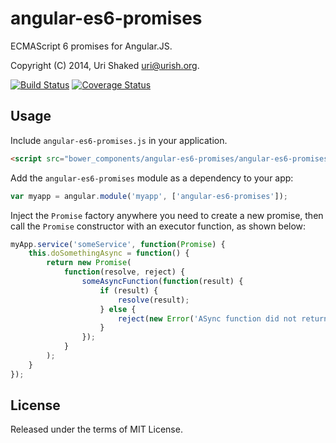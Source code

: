 # angular-es6-promises

ECMAScript 6 promises for Angular.JS.

Copyright (C) 2014, Uri Shaked <uri@urish.org>.

[![Build Status](https://travis-ci.org/urish/angular-es6-promises.png?branch=master)](https://travis-ci.org/urish/angular-es6-promises)
[![Coverage Status](https://coveralls.io/repos/urish/angular-es6-promises/badge.png)](https://coveralls.io/r/urish/angular-es6-promises)

## Usage

Include `angular-es6-promises.js` in your application.

```html
<script src="bower_components/angular-es6-promises/angular-es6-promises.js"></script>
```

Add the `angular-es6-promises` module as a dependency to your app:

```js
var myapp = angular.module('myapp', ['angular-es6-promises']);
```

Inject the `Promise` factory anywhere you need to create a new promise, then
call the `Promise` constructor with an executor function, as shown below:

```js
myApp.service('someService', function(Promise) {
	this.doSomethingAsync = function() {
		return new Promise(
			function(resolve, reject) {
				someAsyncFunction(function(result) {
					if (result) {
						resolve(result);
					} else {
						reject(new Error('ASync function did not return a result'));
					}
				});
			}
		);
	}
});
```

## License

Released under the terms of MIT License.

